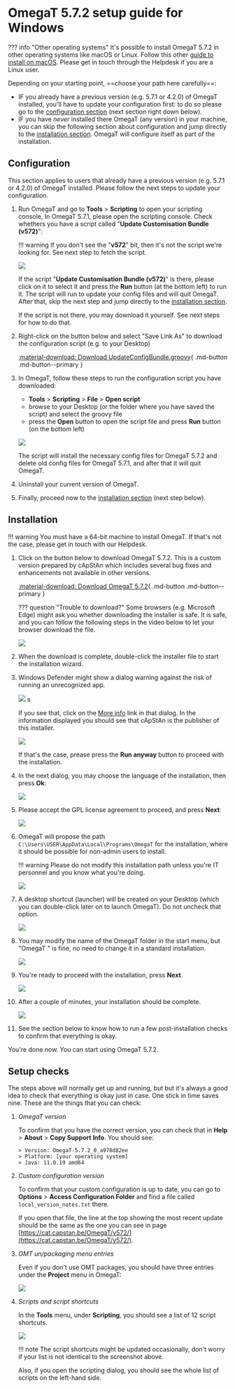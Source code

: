 # OmegaT 5.7.2 setup guide for Windows

<!-- prettier-ignore -->
??? info "Other operating systems"
    It's possible to install OmegaT 5.7.2 in other operating systems like macOS or Linux. Follow this other [guide to install on macOS](../install-and-setup-macos/). Please get in touch through the Helpdesk if you are a Linux user.

Depending on your starting point, ==choose your path here carefully==:

- IF you already have a previous version (e.g. 5.7.1 or 4.2.0) of OmegaT installed, you'll have to update your configuration first: to do so please go to the [configuration section](#configuration) (next section right down below).
- IF you have _never_ installed there OmegaT (any version) in your machine, you can skip the following section about configuration and jump directly to the [installation section](#installation). OmegaT will configure itself as part of the installation.

## Configuration

This section applies to users that already have a previous version (e.g. 5.7.1 or 4.2.0) of OmegaT installed. Please follow the next steps to update your configuration.

1.  Run OmegaT and go to **Tools** > **Scripting** to open your scripting console, In OmegaT 5.7.1, please open the scripting console. Check whethers you have a script called "**Update Customisation Bundle (v572)**":

    <!-- prettier-ignore -->
    !!! warning
        If you don't see the "**v572**" bit, then it's not the script we're looking for. See next step to fetch the script.

    ![](../_img/custom-script-572-in-scripting-console.png)

    If the script "**Update Customisation Bundle (v572)**" is there, please click on it to select it and press the **Run** button (at the bottom left) to run it. The script will run to update your config files and will quit OmegaT. After that, skip the next step and jump directly to the [installation section](#installation).

    If the script is not there, you may download it yourself. See next steps for how to do that.

2.  Right-click on the button below and select "Save Link As" to download the configuration script (e.g. to your Desktop)

    [ :material-download: Download UpdateConfigBundle.groovy](https://cat.capstan.be/OmegaT/customization/scripts/updateConfigBundle-572.groovy){ .md-button .md-button--primary }

3.  In OmegaT, follow these steps to run the configuration script you have downloaded:

    - **Tools** > **Scripting** > **File** > **Open script**
    - browse to your Desktop (or the folder where you have saved the script) and select the groovy file
    - press the **Open** button to open the script file and press **Run** button (on the bottom left)

    ![](../_img/omt-open-script-and-run.gif)

    The script will install the necessary config files for OmegaT 5.7.2 and delete old config files for OmegaT 5.7.1, and after that it will quit OmegaT.

4.  Uninstall your current version of OmegaT.

5.  Finally, proceed now to the [installation section](#installation) (next step below).

## Installation

<!-- prettier-ignore -->
!!! warning
    You must have a 64-bit machine to install OmegaT. If that's not the case, please get in touch with our Helpdesk.

1.  Click on the button below to download OmegaT 5.7.2. This is a custom version prepared by cApStAn which includes several bug fixes and enhancements not available in other versions.

    [ :material-download: Download OmegaT 5.7.2](https://cat.capstan.be/OmegaT/exe/OmegaT_5.7.2_Windows_64_Signed.exe){ .md-button .md-button--primary }

    <!-- prettier-ignore -->
    ??? question "Trouble to download?"
        Some browsers (e.g. Microsoft Edge) might ask you whether downloading the installer is safe. It is safe, and you can follow the following steps in the video below to let your browser download the file.

    ![](../_img/edge-keep-download.gif)

2.  When the download is complete, double-click the installer file to start the installation wizard.

3.  Windows Defender might show a dialog warning against the risk of running an unrecognized app.

    ![](../_img/omegat-win-protected-your-pc-01.png) <!-- # omt572-install-01.png -->s

    If you see that, click on the <u>More info</u> link in that dialog. In the information displayed you should see that cApStAn is the publisher of this installer.

    ![](../_img/omt572-install-02-run-anyway.png)

    If that's the case, prease press the **Run anyway** button to proceed with the installation.

4.  In the next dialog, you may choose the language of the installation, then press **Ok**:

    ![](../_img/omt572-install-03-lang.png)

5.  Please accept the GPL license agreement to proceed, and press **Next**:

    ![](../_img/omt572-install-04-accept.png)

6.  OmegaT will propose the path `C:\Users\USER\AppData\Local\Programs\OmegaT` for the installation, where it should be possible for non-admin users to install.

    !!! warning
    Please do not modify this installation path unless you're IT personnel and you know what you're doing.

    ![](../_img/omt572-install-05-path.png)

7.  A desktop shortcut (launcher) will be created on your Desktop (which you can double-click later on to launch OmegaT). Do not uncheck that option.

    ![](../_img/omt572-install-06-desktop-shortcut.png)

8.  You may modify the name of the OmegaT folder in the start menu, but "OmegaT " is fine, no need to change it in a standard installation.

    ![](../_img/omt572-install-07-start-menu.png)

9.  You're ready to proceed with the installation, press **Next**.

    ![](../_img/omt572-install-08-ready.png)

10. After a couple of minutes, your installation should be complete.

    ![](../_img/omt572-install-09-done.png)

11. See the section below to know how to run a few post-installation checks to confirm that everything is okay.

You're done now. You can start using OmegaT 5.7.2.

## Setup checks

The steps above will normally get up and running, but but it's always a good idea to check that everything is okay just in case. One stick in time saves nine. These are the things that you can check:

1.  _OmegaT version_

    To confirm that you have the correct version, you can check that in **Help** > **About** > **Copy Support Info**. You should see:

        > Version: OmegaT-5.7.2_0_a978d82ee
        > Platform: [your operating system]
        > Java: 11.0.19 amd64

2.  _Custom configuration version_

    To confirm that your custom configuration is up to date, you can go to **Options** > **Access Configuration Folder** and find a file called `local_version_notes.txt` there.

    If you open that file, the line at the top showing the most recent update should be the same as the one you can see in page [https://cat.capstan.be/OmegaT/v572/](https://cat.capstan.be/OmegaT/v572/).

3.  _OMT un/packaging menu entries_

    Even if you don't use OMT packages, you should have three entries under the **Project** menu in OmegaT:

    ![](../_img/omt-package-entries.png)

    <!-- - Unpack project from OMT file...
    - Pack project as OMT file...
    - Pack and delete project...  -->

4.  _Scripts and script shortcuts_

    In the **Tools** menu, under **Scripting**, you should see a list of 12 script shortcuts.

    ![](../_img/omt-scripts-shortcuts.png)

    !!! note
    The script shortcuts might be updated occasionally, don't worry if your list is not identical to the screenshot above.

    Also, if you open the scripting dialog, you should see the whole list of scripts on the left-hand side.

<!--
To install OmegaT and set it up on a computer running Windows, please follow the OmegaT installation and setup guide below:

<div style="width: 100%">

<iframe
src="https://slides.com/capstan/omegat-v572-setup-guide/embed?byline=hidden&share=hidden"
width="100%"
height="420"
scrolling="no"
frameborder="0"
webkitallowfullscreen mozallowfullscreen allowfullscreen>
</iframe>

</div>

If you use Mac or Linux, please see the second slide above or get in touch through the Helpdesk.


- USB
16GBc
model...
format as FAT32
D:\OmegaT
zip -- iso


https://www.westerndigital.com/products/usb-flash-drives/sandisk-ultra-fit-usb-3-1?sku=SDCZ430-016G-G46

-->
